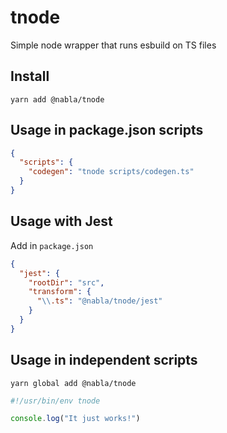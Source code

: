 # tnode

Simple node wrapper that runs esbuild on TS files

## Install

```shell
yarn add @nabla/tnode
```

## Usage in package.json scripts 

```json
{
  "scripts": {
    "codegen": "tnode scripts/codegen.ts"
  }
}
```

## Usage with Jest

Add in `package.json`

```json
{
  "jest": {
    "rootDir": "src",
    "transform": {
      "\\.ts": "@nabla/tnode/jest"
    }
  }
}
```

## Usage in independent scripts

```shell
yarn global add @nabla/tnode
```

```ts
#!/usr/bin/env tnode

console.log("It just works!")
```
